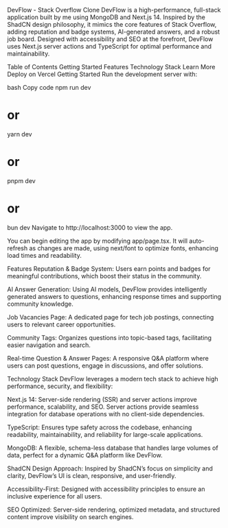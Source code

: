 DevFlow - Stack Overflow Clone
DevFlow is a high-performance, full-stack application built by me using MongoDB and Next.js 14. Inspired by the ShadCN design philosophy, it mimics the core features of Stack Overflow, adding reputation and badge systems, AI-generated answers, and a robust job board. Designed with accessibility and SEO at the forefront, DevFlow uses Next.js server actions and TypeScript for optimal performance and maintainability.

Table of Contents
Getting Started
Features
Technology Stack
Learn More
Deploy on Vercel
Getting Started
Run the development server with:

bash
Copy code
npm run dev
# or
yarn dev
# or
pnpm dev
# or
bun dev
Navigate to http://localhost:3000 to view the app.

You can begin editing the app by modifying app/page.tsx. It will auto-refresh as changes are made, using next/font to optimize fonts, enhancing load times and readability.

Features
Reputation & Badge System: Users earn points and badges for meaningful contributions, which boost their status in the community.

AI Answer Generation: Using AI models, DevFlow provides intelligently generated answers to questions, enhancing response times and supporting community knowledge.

Job Vacancies Page: A dedicated page for tech job postings, connecting users to relevant career opportunities.

Community Tags: Organizes questions into topic-based tags, facilitating easier navigation and search.

Real-time Question & Answer Pages: A responsive Q&A platform where users can post questions, engage in discussions, and offer solutions.

Technology Stack
DevFlow leverages a modern tech stack to achieve high performance, security, and flexibility:

Next.js 14: Server-side rendering (SSR) and server actions improve performance, scalability, and SEO. Server actions provide seamless integration for database operations with no client-side dependencies.

TypeScript: Ensures type safety across the codebase, enhancing readability, maintainability, and reliability for large-scale applications.

MongoDB: A flexible, schema-less database that handles large volumes of data, perfect for a dynamic Q&A platform like DevFlow.

ShadCN Design Approach: Inspired by ShadCN’s focus on simplicity and clarity, DevFlow’s UI is clean, responsive, and user-friendly.

Accessibility-First: Designed with accessibility principles to ensure an inclusive experience for all users.

SEO Optimized: Server-side rendering, optimized metadata, and structured content improve visibility on search engines.


